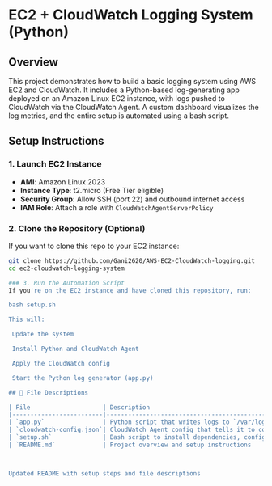 # EC2 + CloudWatch Logging System (Python)

## Overview
This project demonstrates how to build a basic logging system using AWS EC2 and CloudWatch. It includes a Python-based log-generating app deployed on an Amazon Linux EC2 instance, with logs pushed to CloudWatch via the CloudWatch Agent. A custom dashboard visualizes the log metrics, and the entire setup is automated using a bash script.

##  Setup Instructions

### 1. Launch EC2 Instance
- **AMI**: Amazon Linux 2023
- **Instance Type**: t2.micro (Free Tier eligible)
- **Security Group**: Allow SSH (port 22) and outbound internet access
- **IAM Role**: Attach a role with `CloudWatchAgentServerPolicy`

### 2. Clone the Repository (Optional)
If you want to clone this repo to your EC2 instance:
```bash
git clone https://github.com/Gani2620/AWS-EC2-CloudWatch-logging.git
cd ec2-cloudwatch-logging-system

### 3. Run the Automation Script
If you're on the EC2 instance and have cloned this repository, run:

bash setup.sh

This will:

 Update the system

 Install Python and CloudWatch Agent

 Apply the CloudWatch config

 Start the Python log generator (app.py)

## 📂 File Descriptions

| File                    | Description                                                                 |
|-------------------------|-----------------------------------------------------------------------------|
| `app.py`                | Python script that writes logs to `/var/log/myapp.log` every 10 seconds     |
| `cloudwatch-config.json`| CloudWatch Agent config that tells it to collect logs from the app log file |
| `setup.sh`              | Bash script to install dependencies, configure CloudWatch, and start logging|
| `README.md`             | Project overview and setup instructions                                     |



Updated README with setup steps and file descriptions
